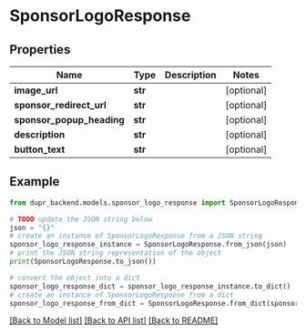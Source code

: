 # SponsorLogoResponse


## Properties

Name | Type | Description | Notes
------------ | ------------- | ------------- | -------------
**image_url** | **str** |  | [optional] 
**sponsor_redirect_url** | **str** |  | [optional] 
**sponsor_popup_heading** | **str** |  | [optional] 
**description** | **str** |  | [optional] 
**button_text** | **str** |  | [optional] 

## Example

```python
from dupr_backend.models.sponsor_logo_response import SponsorLogoResponse

# TODO update the JSON string below
json = "{}"
# create an instance of SponsorLogoResponse from a JSON string
sponsor_logo_response_instance = SponsorLogoResponse.from_json(json)
# print the JSON string representation of the object
print(SponsorLogoResponse.to_json())

# convert the object into a dict
sponsor_logo_response_dict = sponsor_logo_response_instance.to_dict()
# create an instance of SponsorLogoResponse from a dict
sponsor_logo_response_from_dict = SponsorLogoResponse.from_dict(sponsor_logo_response_dict)
```
[[Back to Model list]](../README.md#documentation-for-models) [[Back to API list]](../README.md#documentation-for-api-endpoints) [[Back to README]](../README.md)


